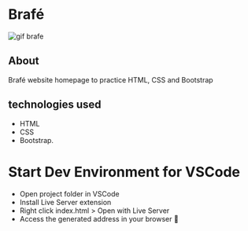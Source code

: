 # Brafé

![gif brafe](https://user-images.githubusercontent.com/86026272/140438749-2da5203b-812a-44f5-a127-a789379b85e9.gif)

## About
Brafé website homepage to practice HTML, CSS and Bootstrap

## technologies used
+ HTML
+ CSS
+ Bootstrap.

# Start Dev Environment for VSCode
+ Open project folder in VSCode
+ Install Live Server extension
+ Right click index.html > Open with Live Server
+ Access the generated address in your browser 🚀
